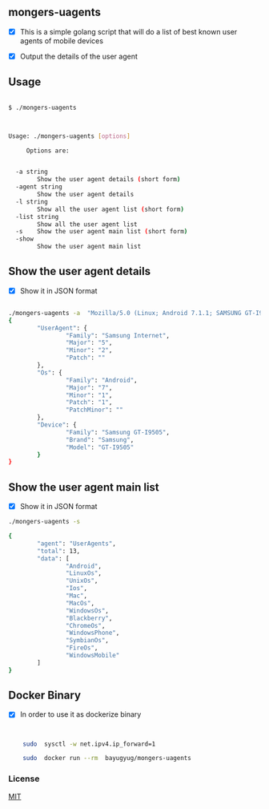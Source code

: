## mongers-uagents


- [x] This is a simple golang script that will do a list of best known user agents of mobile devices


- [x] Output the details of the user agent



## Usage

```sh

$ ./mongers-uagents



Usage: ./mongers-uagents [options]

     Options are:


  -a string
        Show the user agent details (short form)
  -agent string
        Show the user agent details
  -l string
        Show all the user agent list (short form)
  -list string
        Show all the user agent list
  -s    Show the user agent main list (short form)
  -show
        Show the user agent main list


```

## Show the user agent details

- [x] Show it in JSON format

``` sh

./mongers-uagents -a  "Mozilla/5.0 (Linux; Android 7.1.1; SAMSUNG GT-I9505 Build/NOF27B) AppleWebKit/537.36 (KHTML, like Gecko) SamsungBrowser/5.2 Chrome/51.0.2704.106 Mobile Safari/537.36"
{
        "UserAgent": {
                "Family": "Samsung Internet",
                "Major": "5",
                "Minor": "2",
                "Patch": ""
        },
        "Os": {
                "Family": "Android",
                "Major": "7",
                "Minor": "1",
                "Patch": "1",
                "PatchMinor": ""
        },
        "Device": {
                "Family": "Samsung GT-I9505",
                "Brand": "Samsung",
                "Model": "GT-I9505"
        }
}

```


## Show the user agent main list

- [x] Show it in JSON format

``` sh
./mongers-uagents -s

{
        "agent": "UserAgents",
        "total": 13,
        "data": [
                "Android",
                "LinuxOs",
                "UnixOs",
                "Ios",
                "Mac",
                "MacOs",
                "WindowsOs",
                "Blackberry",
                "ChromeOs",
                "WindowsPhone",
                "SymbianOs",
                "FireOs",
                "WindowsMobile"
        ]
}


```

## Docker Binary

- [x] In order to  use it as dockerize binary


``` sh


    sudo  sysctl -w net.ipv4.ip_forward=1

    sudo  docker run --rm  bayugyug/mongers-uagents

```


### License

[MIT](https://bayugyug.mit-license.org/)
